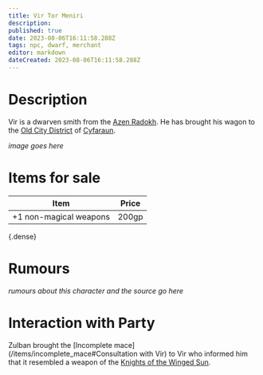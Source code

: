 ```yaml
---
title: Vir Tor Meniri
description: 
published: true
date: 2023-08-06T16:11:58.288Z
tags: npc, dwarf, merchant
editor: markdown
dateCreated: 2023-08-06T16:11:58.288Z
---
```


# Description
Vir is a dwarven smith from the [Azen Radokh](/locations/dwarven_strongholds). He has brought his wagon to the [Old City District](/locations/cyfaraun/old_town_district) of [Cyfaraun](/locations/cyfaraun).

*image goes here*

# Items for sale
| Item | Price |
|---|---|
| +1 non-magical weapons | 200gp |
{.dense}

# Rumours
*rumours about this character and the source go here*

# Interaction with Party
Zulban brought the [Incomplete mace](/items/incomplete_mace#Consultation with Vir) to Vir who informed him that it resembled a weapon of the [Knights of the Winged Sun](/factoins/knights_of_the_winged_sun).